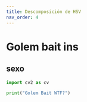 ```yaml
---
title: Descomposición de HSV
nav_order: 4
---
```

# Golem bait ins
## sexo
``` Python
import cv2 as cv

print("Golem Bait WTF?")
```
